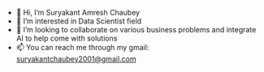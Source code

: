 - 👋 Hi, I’m  Suryakant Amresh Chaubey
- 👀 I’m interested in Data Scientist field 
- 💞️ I’m looking to collaborate on various business problems and integrate AI to help come with solutions
- 📫 You can reach me through my gmail: suryakantchaubey2001@gmail.com

<!---
SKC9372/SKC9372 is a ✨ special ✨ repository because its `README.md` (this file) appears on your GitHub profile.
You can click the Preview link to take a look at your changes.
--->
